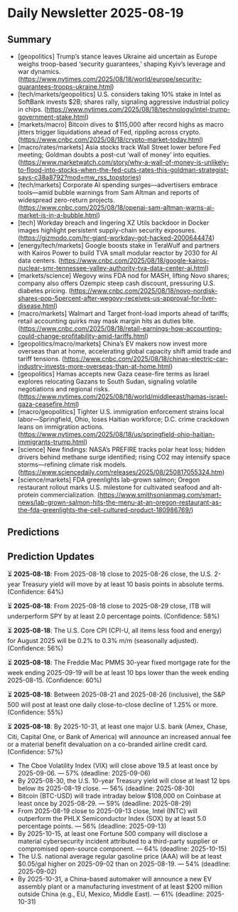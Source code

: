 # Daily Newsletter 2025-08-19

## Summary

- [geopolitics] Trump’s stance leaves Ukraine aid uncertain as Europe weighs troop-based ‘security guarantees,’ shaping Kyiv’s leverage and war dynamics. (https://www.nytimes.com/2025/08/18/world/europe/security-guarantees-troops-ukraine.html)
- [tech/markets/geopolitics] U.S. considers taking 10% stake in Intel as SoftBank invests $2B; shares rally, signaling aggressive industrial policy in chips. (https://www.nytimes.com/2025/08/18/technology/intel-trump-government-stake.html)
- [markets/macro] Bitcoin dives to $115,000 after record highs as macro jitters trigger liquidations ahead of Fed, rippling across crypto. (https://www.cnbc.com/2025/08/18/crypto-market-today.html)
- [macro/rates/markets] Asia stocks track Wall Street lower before Fed meeting; Goldman doubts a post-cut ‘wall of money’ into equities. (https://www.marketwatch.com/story/why-a-wall-of-money-is-unlikely-to-flood-into-stocks-when-the-fed-cuts-rates-this-goldman-strategist-says-c38a8792?mod=mw_rss_topstories)
- [tech/markets] Corporate AI spending surges—advertisers embrace tools—amid bubble warnings from Sam Altman and reports of widespread zero-return projects. (https://www.cnbc.com/2025/08/18/openai-sam-altman-warns-ai-market-is-in-a-bubble.html)
- [tech] Workday breach and lingering XZ Utils backdoor in Docker images highlight persistent supply-chain security exposures. (https://gizmodo.com/hr-giant-workday-got-hacked-2000644474)
- [energy/tech/markets] Google boosts stake in TeraWulf and partners with Kairos Power to build TVA small modular reactor by 2030 for AI data centers. (https://www.cnbc.com/2025/08/18/google-kairos-nuclear-smr-tennessee-valley-authority-tva-data-center-ai.html)
- [markets/science] Wegovy wins FDA nod for MASH, lifting Novo shares; company also offers Ozempic steep cash discount, pressuring U.S. diabetes pricing. (https://www.cnbc.com/2025/08/18/novo-nordisk-shares-pop-5percent-after-wegovy-receives-us-approval-for-liver-disease.html)
- [macro/markets] Walmart and Target front-load imports ahead of tariffs; retail accounting quirks may mask margin hits as duties bite. (https://www.cnbc.com/2025/08/18/retail-earnings-how-accounting-could-change-profitability-amid-tariffs.html)
- [geopolitics/macro/markets] China’s EV makers now invest more overseas than at home, accelerating global capacity shift amid trade and tariff tensions. (https://www.cnbc.com/2025/08/18/chinas-electric-car-industry-invests-more-overseas-than-at-home.html)
- [geopolitics] Hamas accepts new Gaza cease-fire terms as Israel explores relocating Gazans to South Sudan, signaling volatile negotiations and regional risks. (https://www.nytimes.com/2025/08/18/world/middleeast/hamas-israel-gaza-ceasefire.html)
- [macro/geopolitics] Tighter U.S. immigration enforcement strains local labor—Springfield, Ohio, loses Haitian workforce; D.C. crime crackdown leans on immigration actions. (https://www.nytimes.com/2025/08/18/us/springfield-ohio-haitian-immigrants-trump.html)
- [science] New findings: NASA’s PREFIRE tracks polar heat loss; hidden drivers behind methane surge identified; rising CO2 may intensify space storms—refining climate risk models. (https://www.sciencedaily.com/releases/2025/08/250817055324.htm)
- [science/markets] FDA greenlights lab-grown salmon; Oregon restaurant rollout marks U.S. milestone for cultivated seafood and alt-protein commercialization. (https://www.smithsonianmag.com/smart-news/lab-grown-salmon-hits-the-menu-at-an-oregon-restaurant-as-the-fda-greenlights-the-cell-cultured-product-180986769/)

## Predictions


## Prediction Updates

⏳ **2025-08-18**: From 2025-08-18 close to 2025-08-26 close, the U.S. 2-year Treasury yield will move by at least 10 basis points in absolute terms. (Confidence: 64%)

⏳ **2025-08-18**: From 2025-08-18 close to 2025-08-29 close, ITB will underperform SPY by at least 2.0 percentage points. (Confidence: 58%)

⏳ **2025-08-18**: The U.S. Core CPI (CPI-U, all items less food and energy) for August 2025 will be 0.2% to 0.3% m/m (seasonally adjusted). (Confidence: 56%)

⏳ **2025-08-18**: The Freddie Mac PMMS 30-year fixed mortgage rate for the week ending 2025-09-19 will be at least 10 bps lower than the week ending 2025-08-15. (Confidence: 60%)

⏳ **2025-08-18**: Between 2025-08-21 and 2025-08-26 (inclusive), the S&P 500 will post at least one daily close-to-close decline of 1.25% or more. (Confidence: 55%)

⏳ **2025-08-18**: By 2025-10-31, at least one major U.S. bank (Amex, Chase, Citi, Capital One, or Bank of America) will announce an increased annual fee or a material benefit devaluation on a co-branded airline credit card. (Confidence: 57%)

- The Cboe Volatility Index (VIX) will close above 19.5 at least once by 2025-09-06. — 57% (deadline: 2025-09-06)
- By 2025-08-30, the U.S. 10-year Treasury yield will close at least 12 bps below its 2025-08-19 close. — 56% (deadline: 2025-08-30)
- Bitcoin (BTC-USD) will trade intraday below $108,000 on Coinbase at least once by 2025-08-29. — 59% (deadline: 2025-08-29)
- From 2025-08-19 close to 2025-09-13 close, Intel (INTC) will outperform the PHLX Semiconductor Index (SOX) by at least 5.0 percentage points. — 56% (deadline: 2025-09-13)
- By 2025-10-15, at least one Fortune 500 company will disclose a material cybersecurity incident attributed to a third-party supplier or compromised open-source component. — 64% (deadline: 2025-10-15)
- The U.S. national average regular gasoline price (AAA) will be at least $0.05/gal higher on 2025-09-02 than on 2025-08-19. — 54% (deadline: 2025-09-02)
- By 2025-10-31, a China-based automaker will announce a new EV assembly plant or a manufacturing investment of at least $200 million outside China (e.g., EU, Mexico, Middle East). — 61% (deadline: 2025-10-31)
